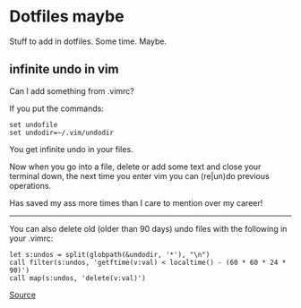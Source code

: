 # Dotfiles maybe

Stuff to add in dotfiles. Some time. Maybe.

## infinite undo in vim

Can I add something from .vimrc?

If you put the commands:

    set undofile
    set undodir=~/.vim/undodir

You get infinite undo in your files.

Now when you go into a file, delete or add some text and close your terminal
down, the next time you enter vim you can (re|un)do previous operations.

Has saved my ass more times than I care to mention over my career!

----

You can also delete old (older than 90 days) undo files with the following in your .vimrc:
	
    let s:undos = split(globpath(&undodir, '*'), "\n")
    call filter(s:undos, 'getftime(v:val) < localtime() - (60 * 60 * 24 * 90)')
    call map(s:undos, 'delete(v:val)')

[Source](https://news.ycombinator.com/item?id=18898523)
